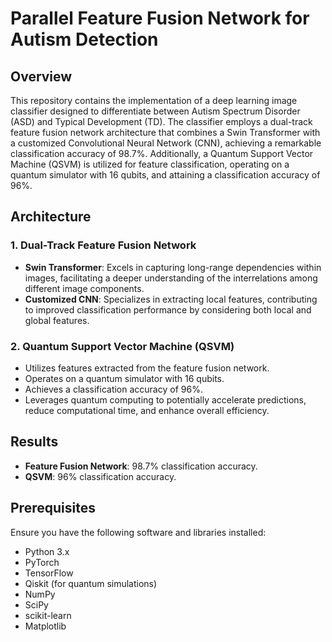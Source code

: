 # Parallel Feature Fusion Network for Autism Detection


## Overview

This repository contains the implementation of a deep learning image classifier designed to differentiate between Autism Spectrum Disorder (ASD) and Typical Development (TD). The classifier employs a dual-track feature fusion network architecture that combines a Swin Transformer with a customized Convolutional Neural Network (CNN), achieving a remarkable classification accuracy of 98.7%. Additionally, a Quantum Support Vector Machine (QSVM) is utilized for feature classification, operating on a quantum simulator with 16 qubits, and attaining a classification accuracy of 96%.

## Architecture

### 1. Dual-Track Feature Fusion Network
- **Swin Transformer**: Excels in capturing long-range dependencies within images, facilitating a deeper understanding of the interrelations among different image components.
- **Customized CNN**: Specializes in extracting local features, contributing to improved classification performance by considering both local and global features.

### 2. Quantum Support Vector Machine (QSVM)
- Utilizes features extracted from the feature fusion network.
- Operates on a quantum simulator with 16 qubits.
- Achieves a classification accuracy of 96%.
- Leverages quantum computing to potentially accelerate predictions, reduce computational time, and enhance overall efficiency.

## Results
- **Feature Fusion Network**: 98.7% classification accuracy.
- **QSVM**: 96% classification accuracy.

## Prerequisites

Ensure you have the following software and libraries installed:
- Python 3.x
- PyTorch
- TensorFlow
- Qiskit (for quantum simulations)
- NumPy
- SciPy
- scikit-learn
- Matplotlib

